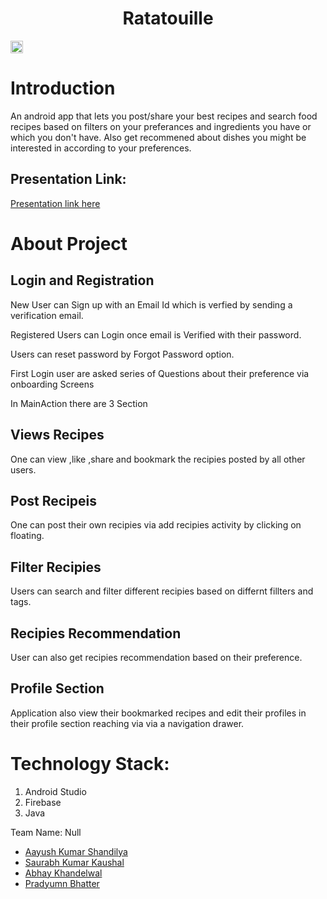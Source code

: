 <h1 align="center">Ratatouille</h1>
<p align="center">
</p>

<a href="https://hack36.com"> <img src="http://bit.ly/BuiltAtHack36" height=20px> </a>

# Introduction

An android app that lets you post/share your best recipes and search food recipes based on filters on your preferances and ingredients you have or which you don't have.
Also get recommened about dishes you might be interested in according to your preferences.

## Presentation Link:
  <a href="https://docs.google.com/presentation/d/1ejRPP7dfhKtMEmDf_YVy83sp2sQ44DSbkS_ryOTR0Qk/edit?usp=sharing"> Presentation link here </a>
  
# About Project

## Login and Registration

New User can Sign up with an Email Id which is verfied by sending a verification email.

Registered Users can Login once email is Verified with their password.

Users can reset password by Forgot Password option.

First Login user are asked series of Questions about their preference via onboarding Screens

In MainAction there are 3 Section

## Views Recipes

One can view ,like ,share and bookmark the recipies posted by all other users.

## Post Recipeis

One can post their own recipies via add recipies activity by clicking on floating.

## Filter Recipies

Users can search and filter different recipies based on differnt fillters and tags.

## Recipies Recommendation

User can also get recipies recommendation based on their preference.

## Profile Section

Application also view their bookmarked recipes and edit their profiles in their profile section reaching via via a navigation drawer.
  
# Technology Stack:
  1) Android Studio 
  2) Firebase
  3) Java  
  
Team Name: Null

* [Aayush Kumar Shandilya](https://github.com/hey-aayush)
* [Saurabh Kumar Kaushal](https://github.com/saurabh-bot)
* [Abhay Khandelwal](https://github.com/jaykhandelwal22)
* [Pradyumn Bhatter](https://github.com/prbhatter)
